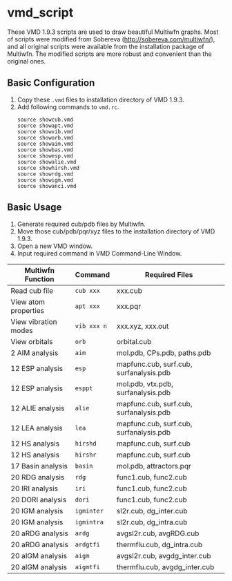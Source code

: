 # vmd_script
These VMD 1.9.3 scripts are used to draw beautiful Multiwfn graphs. Most of scripts were modified from Sobereva (http://sobereva.com/multiwfn/), and all original scripts were available from the installation package of Multiwfn. The modified scripts are more robust and convenient than the original ones.

## Basic Configuration
1. Copy these `.vmd` files to installation directory of VMD 1.9.3.
2. Add following commands to `vmd.rc`.
    ```
    source showcub.vmd
    source showapt.vmd
    source showvib.vmd
    source showorb.vmd
    source showaim.vmd
    source showbas.vmd
    source showesp.vmd
    source showalie.vmd
    source showhirsh.vmd
    source showrdg.vmd
    source showigm.vmd
    source showanci.vmd
    ```

## Basic Usage
1. Generate required cub/pdb files by Multiwfn.
2. Move those cub/pdb/pqr/xyz files to the installation directory of VMD 1.9.3.
3. Open a new VMD window.
4. Input required command in VMD Command-Line Window.

| Multiwfn Function     | Command      | Required Files                            |
| --------------------- | ------------ | ----------------------------------------- |
| Read cub file         | `cub xxx`    | xxx.cub                                   |
| View atom properties  | `apt xxx`    | xxx.pqr                                   |
| View vibration modes  | `vib xxx n`  | xxx.xyz, xxx.out                          |
| View orbitals         | `orb`        | orbital.cub                               |
| 2  AIM analysis       | `aim`        | mol.pdb, CPs.pdb, paths.pdb               |
| 12 ESP analysis       | `esp`        | mapfunc.cub, surf.cub, surfanalysis.pdb   |
| 12 ESP analysis       | `esppt`      | mol.pdb, vtx.pdb, surfanalysis.pdb        |
| 12 ALIE analysis      | `alie`       | mapfunc.cub, surf.cub, surfanalysis.pdb   |
| 12 LEA analysis       | `lea`        | mapfunc.cub, surf.cub, surfanalysis.pdb   |
| 12 HS analysis        | `hirshd`     | mapfunc.cub, surf.cub                     |
| 12 HS analysis        | `hirshr`     | mapfunc.cub, surf.cub                     |
| 17 Basin analysis     | `basin`      | mol.pdb, attractors.pqr                   |
| 20 RDG analysis       | `rdg`        | func1.cub, func2.cub                      |
| 20 IRI analysis       | `iri`        | func1.cub, func2.cub                      |
| 20 DORI analysis      | `dori`       | func1.cub, func2.cub                      |
| 20 IGM analysis       | `igminter`   | sl2r.cub, dg_inter.cub                    |
| 20 IGM analysis       | `igmintra`   | sl2r.cub, dg_intra.cub                    |
| 20 aRDG analysis      | `ardg`       | avgsl2r.cub, avgRDG.cub                   |
| 20 aRDG analysis      | `ardgtfi`    | thermflu.cub, dg_intra.cub                |
| 20 aIGM analysis      | `aigm`       | avgsl2r.cub, avgdg_inter.cub              |
| 20 aIGM analysis      | `aigmtfi`    | thermflu.cub, avgdg_inter.cub             |